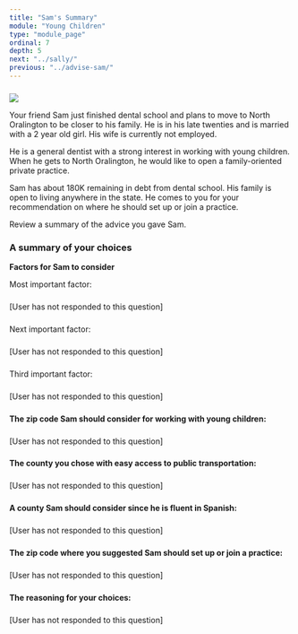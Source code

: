 ```yaml
---
title: "Sam's Summary"
module: "Young Children"
type: "module_page"
ordinal: 7
depth: 5
next: "../sally/"
previous: "../advise-sam/"
---
```

<h3></h3><div class="right"><img src="https://s3.amazonaws.com/ccnmtl-pass-static-prod/uploads/images/2012/09/10/sam-family-edit2.jpg"></div>

<div class='maintext'>
<p>Your friend Sam just finished dental school and plans to move to North Oralington to be closer to his family. He is in his late twenties and is married with a 2 year old girl. His wife is currently not employed.</p>

<p>He is a general dentist with a strong interest in working with young children. When he gets to North Oralington, he would like to open a family-oriented private practice.</p>

<p>Sam has about 180K remaining in debt from dental school. His family is open to living anywhere in the state. He comes to you for your recommendation on where he should set up or join a practice.</p>

<p>Review a summary of the advice you gave Sam.</p>
</div>

<h3>A summary of your choices</h3><div class='maintext'><p><strong>Factors for Sam to consider</strong></p>

Most important factor:
</div>


<h3></h3>




  <p class="warning">[User has not responded to this question]</p>




<h3></h3><div class='maintext'>Next important factor:</div>
<h3></h3>




  <p class="warning">[User has not responded to this question]</p>




<h3></h3><div class='maintext'>Third important factor:</div>
<h3></h3>




  <p class="warning">[User has not responded to this question]</p>




<h3></h3><div class='maintext'><strong>The zip code Sam should consider for working with young children:</strong></div>
<h3></h3>




  <p class="warning">[User has not responded to this question]</p>




<h3></h3><div class='maintext'><strong>The county you chose with easy access to public transportation:</strong></div>
<h3></h3>




  <p class="warning">[User has not responded to this question]</p>




<h3></h3><div class='maintext'><strong>A county Sam should consider since he is fluent in Spanish:</strong></div>
<h3></h3>




  <p class="warning">[User has not responded to this question]</p>




<h3></h3><div class='maintext'><strong>The zip code where you suggested Sam should set up or join a practice:</strong></div>





<h3></h3>




  <p class="warning">[User has not responded to this question]</p>




<h3></h3><div class='maintext'><strong>The reasoning for your choices:</strong></div>
<h3></h3>




  <p class="warning">[User has not responded to this question]</p>




